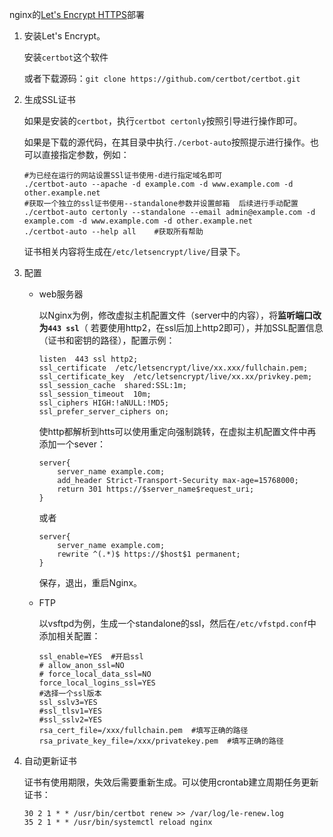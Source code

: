 nginx的[Let's Encrypt HTTPS](https://github.com/certbot/certbot)部署

1. 安装Let's Encrypt。

   安装`certbot`这个软件

   或者下载源码：`git clone https://github.com/certbot/certbot.git`

2. 生成SSL证书

   如果是安装的`certbot`，执行`certbot certonly`按照引导进行操作即可。

   如果是下载的源代码，在其目录中执行`./cerbot-auto`按照提示进行操作。也可以直接指定参数，例如：

   ```shell
   #为已经在运行的网站设置SSl证书使用-d进行指定域名即可
   ./certbot-auto --apache -d example.com -d www.example.com -d other.example.net
   #获取一个独立的ssl证书使用--standalone参数并设置邮箱  后续进行手动配置
   ./certbot-auto certonly --standalone --email admin@example.com -d example.com -d www.example.com -d other.example.net
   ./certbot-auto --help all    #获取所有帮助
   ```

   证书相关内容将生成在`/etc/letsencrypt/live/`目录下。

3. 配置

   - web服务器

     以Nginx为例，修改虚拟主机配置文件（server中的内容），将**监听端口改为`443 ssl`**（ 若要使用http2，在ssl后加上http2即可），并加SSL配置信息（证书和密钥的路径），配置示例：

     ```nginx
     listen  443 ssl http2;
     ssl_certificate  /etc/letsencrypt/live/xx.xxx/fullchain.pem;
     ssl_certificate_key  /etc/letsencrypt/live/xx.xx/privkey.pem;
     ssl_session_cache  shared:SSL:1m;
     ssl_session_timeout  10m;
     ssl_ciphers HIGH:!aNULL:!MD5;
     ssl_prefer_server_ciphers on;
     ```

     使http都解析到htts可以使用重定向强制跳转，在虚拟主机配置文件中再添加一个sever：

     ```nginx
     server{
         server_name example.com;
         add_header Strict-Transport-Security max-age=15768000;
         return 301 https://$server_name$request_uri;
     }
     ```

     或者

     ```nginx
     server{
         server_name example.com;
         rewrite ^(.*)$ https://$host$1 permanent;
     }
     ```

     保存，退出，重启Nginx。

   - FTP

     以vsftpd为例，生成一个standalone的ssl，然后在`/etc/vfstpd.conf`中添加相关配置：

     ```shell
     ssl_enable=YES  #开启ssl
     # allow_anon_ssl=NO
     # force_local_data_ssl=NO
     force_local_logins_ssl=YES
     #选择一个ssl版本
     ssl_sslv3=YES
     #ssl_tlsv1=YES
     #ssl_sslv2=YES
     rsa_cert_file=/xxx/fullchain.pem  #填写正确的路径
     rsa_private_key_file=/xxx/privatekey.pem  #填写正确的路径
     ```



4. 自动更新证书

   证书有使用期限，失效后需要重新生成。可以使用crontab建立周期任务更新证书：

   ```shell
   30 2 1 * * /usr/bin/certbot renew >> /var/log/le-renew.log 
   35 2 1 * * /usr/bin/systemctl reload nginx
   ```
